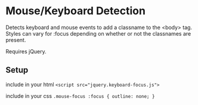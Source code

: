 Mouse/Keyboard Detection
========================

Detects keyboard and mouse events to add a classname to the &lt;body> tag. Styles can vary for :focus depending on whether or not the classnames are present.

Requires jQuery.

Setup
-----

include in your html
`<script src="jquery.keyboard-focus.js">`

include in your css
`.mouse-focus :focus {
	outline: none;
}`
